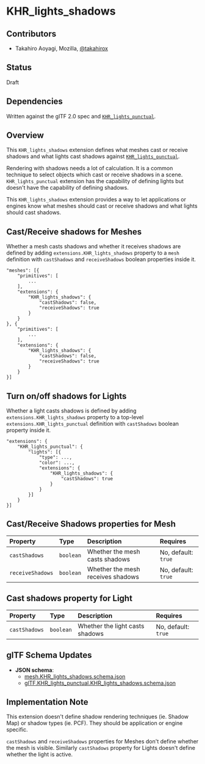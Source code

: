 # KHR\_lights\_shadows

## Contributors

* Takahiro Aoyagi, Mozilla, [@takahirox](https://github.com/takahirox)

## Status

Draft

## Dependencies

Written against the glTF 2.0 spec and
[`KHR_lights_punctual`](https://github.com/KhronosGroup/glTF/tree/main/extensions/2.0/Khronos/KHR_lights_punctual).

## Overview

This `KHR_lights_shadows` extension defines what meshes cast or receive shadows
and what lights cast shadows against
[`KHR_lights_punctual`](https://github.com/KhronosGroup/glTF/tree/main/extensions/2.0/Khronos/KHR_lights_punctual).

Rendering with shadows needs a lot of calculation. It is a common technique to
select objects which cast or receive shadows in a scene.
`KHR_lights_punctual` extension has the capability of defining lights but doesn't
have the capability of defining shadows.

This `KHR_lights_shadows` extension provides a way to let applications or
engines know what meshes should cast or receive shadows and what lights should
cast shadows.

## Cast/Receive shadows for Meshes

Whether a mesh casts shadows and whether it receives shadows are defined by
adding `extensions.KHR_lights_shadows` property to a `mesh` definition
with `castShadows` and `receiveShadows` boolean properties inside it.

```
"meshes": [{
    "primitives": [
        ...
    ],
    "extensions": {
        "KHR_lights_shadows": {
            "castShadows": false,
            "receiveShadows": true
        }
    }
}, {
    "primitives": [
        ...
    ],
    "extensions": {
        "KHR_lights_shadows": {
            "castShadows": false,
            "receiveShadows": true
        }
    }
}]
```

## Turn on/off shadows for Lights

Whether a light casts shadows is defined by adding
`extensions.KHR_lights_shadows` property to a top-level
`extensions.KHR_lights_punctual` definition with `castShadows` boolean property
inside it.

```
"extensions": {
    "KHR_lights_punctual": {
        "lights": [{
            "type": ...,
            "color": ...,
            "extensions": {
                "KHR_lights_shadows": {
                    "castShadows": true
                }
            }
        }]
    }
}]
```

## Cast/Receive Shadows properties for Mesh

| Property | Type | Description | Requires |
|:------|:------|:------|:------|
| `castShadows` | `boolean` | Whether the mesh casts shadows | No, default: `true` |
| `receiveShadows` | `boolean` | Whether the mesh receives shadows | No, default: `true` |

## Cast shadows property for Light

| Property | Type | Description | Requires |
|:------|:------|:------|:------|
| `castShadows` | `boolean` | Whether the light casts shadows | No, default: `true` |

## glTF Schema Updates

* **JSON schema**:
  * [mesh.KHR_lights_shadows.schema.json](schema/mesh.KHR_lights_shadows.schema.json)
  * [glTF.KHR_lights_punctual.KHR_lights_shadows.schema.json](schema/glTF.KHR_lights_punctual.KHR_lights_shadows.schema.json)

## Implementation Note

This extension doesn't define shadow rendering techniques (ie. Shadow Map) or
shadow types (ie. PCF). They should be application or engine specific.

`castShadows` and `receiveShadows` properties for Meshes don't define whether the
mesh is visible. Similarly `castShadows` property for Lights doesn't define whether
the light is active.

